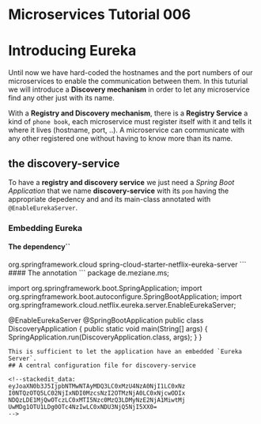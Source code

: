 # Microservices Tutorial 006
# Introducing Eureka 
Until now we have hard-coded the hostnames and the port numbers of our microservices to enable the communication between them.
In this tuturial we will introduce a **Discovery mechanism** in order to let any microservice find any other just with its name.

With a **Registry and Discovery mechanism**, there is a **Registry Service** a kind of `phone book`, each microservice must register itself with it and tells it where it lives (hostname, port, ..). 
A microservice can communicate with any other registered one without having to know more than its name. 

## the discovery-service
To have a **registry  and discovery service** we just need a *Spring Boot Application* that we name **discovery-service** with its `pom` having the appropriate depedency and and its main-class annotated with `@EnableEurekaServer`.
### Embedding Eureka

#### The dependency``
<dependency>
  <groupId>org.springframework.cloud</groupId>
  <artifactId>spring-cloud-starter-netflix-eureka-server</artifactId>
</dependency>
```
 #### The annotation
 ```
 package de.meziane.ms;

import org.springframework.boot.SpringApplication;
import org.springframework.boot.autoconfigure.SpringBootApplication;
import org.springframework.cloud.netflix.eureka.server.EnableEurekaServer;

@EnableEurekaServer
@SpringBootApplication
public class DiscoveryApplication {
  public static void main(String[] args) {
    SpringApplication.run(DiscoveryApplication.class, args);
  }
}
 ```
This is sufficient to let the application have an embedded `Eureka Server`.  
 ## A central configuration file for discovery-service
 
<!--stackedit_data:
eyJoaXN0b3J5IjpbNTMwNTAyMDQ3LC0xMzU4NzA0NjI1LC0xNz
I0NTQzOTQ5LC02NjIxNDI0MzcsNzI2OTMzNjA0LC0xNjcwODIx
NDQzLDE1MjQwOTczLC0xMTI5Nzc0MzQ3LDMyNzE2NjA1MiwtMj
UwMDg1OTU1LDg0OTc4NzIwLC0xNDU3NjQ5NjI5XX0=
-->